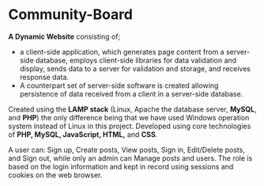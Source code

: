 # Community-Board

**A Dynamic Website** consisting of;
* a client-side application, which generates page content from a server-side database, employs client-side libraries for data validation and display, sends data to a server for validation and storage, and receives response data.
* A counterpart set of server-side software is created allowing persistence of data received from a client in a server-side database. 

Created using the **LAMP stack** (Linux, Apache the database server, **MySQL**, and **PHP**) the only difference being that we have used Windows operation system instead of Linux in this project. Developed using core technologies of **PHP, MySQL, JavaScript, HTML,** and **CSS**.  

A user can: Sign up, Create posts, View posts, Sign in, Edit/Delete posts, and Sign out, while only an admin can Manage posts and users. The role is based on the login information and kept in record using sessions and cookies on the web browser. 



  
